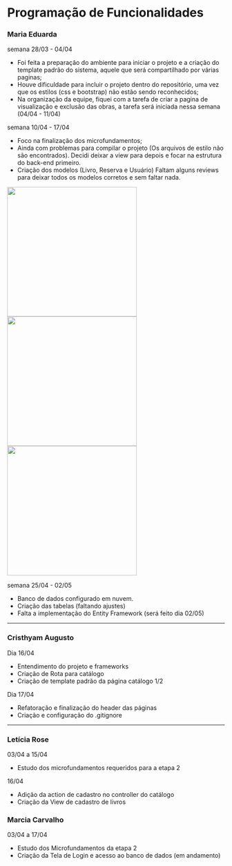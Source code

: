 # Programação de Funcionalidades

### Maria Eduarda
semana 28/03 - 04/04
- Foi feita a preparação do ambiente para iniciar o projeto e a criação do template padrão do sistema, aquele que será compartilhado por várias paginas; 
- Houve dificuldade para incluir o projeto dentro do repositório, uma vez que os estilos (css e bootstrap) não estão sendo reconhecidos;
- Na organização da equipe, fiquei com a tarefa de criar a pagina de visualização e exclusão das obras, a tarefa será iniciada nessa semana (04/04 - 11/04)

semana 10/04 - 17/04
- Foco na finalização dos microfundamentos;
- Ainda com problemas para compilar o projeto (Os arquivos de estilo não são encontrados). Decidi deixar a view para depois e focar na estrutura do back-end primeiro.
- Criação dos modelos (Livro, Reserva e Usuário) Faltam alguns reviews para deixar todos os modelos corretos e sem faltar nada. 

<img src="https://user-images.githubusercontent.com/96079882/232646398-a58c3380-20ee-40c2-990a-c227583d572d.png" width="300" heigth="300"/> <img src="https://user-images.githubusercontent.com/96079882/232646462-6b3e0015-859a-4750-96a6-9b51e88323f6.png" width="300" heigth="300"> <img src="https://user-images.githubusercontent.com/96079882/232646433-1847ebf8-bbb5-4100-b26b-f0b6d646b735.png" width="300" heigth="300"/> 

semana 25/04 - 02/05
- Banco de dados configurado em nuvem. 
- Criação das tabelas (faltando ajustes)
- Falta a implementação do Entity Framework (será feito dia 02/05)



------
### Cristhyam Augusto
Dia 16/04
- Entendimento do projeto e frameworks
- Criação de Rota para catálogo
- Criação de template padrão da página catálogo 1/2

Dia 17/04
- Refatoração e finalização do header das páginas
- Criação e configuração do .gitignore
------
### Letícia Rose
03/04 a 15/04
- Estudo dos microfundamentos requeridos para a etapa 2

16/04
- Adição da action de cadastro no controller do catálogo
- Criação da View de cadastro de livros

### Marcia Carvalho
03/04 a  17/04
-  Estudo dos Microfundamentos da etapa 2
-  Criação da Tela de Login e  acesso ao banco de dados (em andamento)
